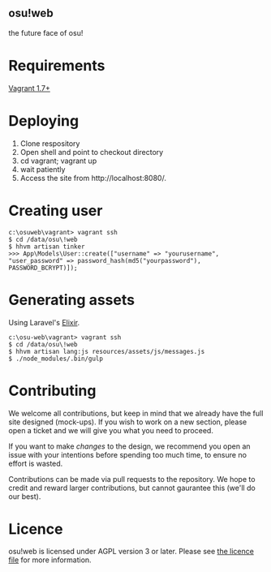 osu!web
--------

the future face of osu!

Requirements
============

[Vagrant 1.7+](http://www.vagrantup.com/downloads.html)

Deploying
=========

1. Clone respository
2. Open shell and point to checkout directory
3. cd vagrant; vagrant up
4. wait patiently
5. Access the site from http://localhost:8080/.

Creating user
=============

    c:\osuweb\vagrant> vagrant ssh
    $ cd /data/osu\!web
    $ hhvm artisan tinker
    >>> App\Models\User::create(["username" => "yourusername", "user_password" => password_hash(md5("yourpassword"), PASSWORD_BCRYPT)]);

Generating assets
=================

Using Laravel's [Elixir](http://laravel.com/docs/5.1/elixir).

    c:\osu-web\vagrant> vagrant ssh
    $ cd /data/osu\!web
    $ hhvm artisan lang:js resources/assets/js/messages.js
    $ ./node_modules/.bin/gulp

Contributing
=======

We welcome all contributions, but keep in mind that we already have the full site designed (mock-ups). If you wish to work on a new section, please open a ticket and we will give you what you need to proceed.

If you want to make *changes* to the design, we recommend you open an issue with your intentions before spending too much time, to ensure no effort is wasted.

Contributions can be made via pull requests to the repository. We hope to credit and reward larger contributions, but cannot gaurantee this (we'll do our best).

Licence
=======
osu!web is licensed under AGPL version 3 or later. Please see [the licence file](LICENCE) for more information.

